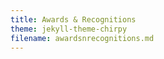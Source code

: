 ```yaml
---
title: Awards & Recognitions
theme: jekyll-theme-chirpy
filename: awardsnrecognitions.md
---
```


<html lang="en">
<head>
    <meta charset="UTF-8">
    <meta name="viewport" content="width=device-width, initial-scale=1.0">
    <title>Awards/Recognitions/Contributions</title>
    <style>
        body {
            font-family: Arial, sans-serif;
        }

        .navbar {
            overflow: hidden;
            background-color: #333;
        }

        .navbar a {
            float: left;
            display: block;
            color: white;
            text-align: center;
            padding: 14px 20px;
            text-decoration: none;
        }

        .navbar a:hover {
            background-color: #ddd;
            color: black;
        }

        .navbar a.active {
            background-color: #04AA6D;
            color: white;
        }

        .award-section {
            margin-top: 20px;
        }
    </style>
</head>
<body>

    <div class="navbar">
        <a class="active" href="https://ray-islam.github.io/">Home</a>
        <a href="https://ray-islam.github.io/book.html">Books</a>
        <a href="https://ray-islam.github.io/conference.html">Conferences</a>
        <a href="https://ray-islam.github.io/awardsnrecognitions.html">Awards & Recognitions</a>
    </div>

    <h2>Awards & Recognitions</h2>
    <ul>
        <li><a href="#award1">Marquis Who's Who 2024-25, Who</a></li>
        <li><a href="#award1"> Nathan and Marvin Goldman/Durham Homes Graduate Award, Canada</a></li>
        <li><a href="#award1"> 1st prize, Highly Qualified Personnel (HQP) poster competition, Canada</a></li>
        <li><a href="#award1">The NSERC Strategic Network Grant for PhD research, Canada</a></li>
        <li><a href="#award1"> Fellowship funded by the US Department of Energy, UK</a></li>
        <li><a href="#award1"> Post Graduate Merit Award, Heriot-Watt University, UK</a></li>
       
       <div id="award1" class="award-section">
   <h3>
<a href="https://www.24-7pressrelease.com/press-release/515473/dr-ray-islam-displays-excellence-in-education-and-technology" target="_blank" style="text-decoration: none; color: #000080;">
    Marquis Who's Who 2024-25, USA
    </a>
</h3>
<ul style="color: black; font-family: 'Futura', serif; font-size: 14px; list-style-type: none; margin: 0; padding: 0; text-align: justify;">
<p style="color: black; font-family: 'Futura', serif; font-size: 16px;"> 
    "Dr. Ray Islam (Dr. Mohammad Rubyet Islam), a distinguished expert in AI and machine learning ..., has been included in Marquis Who's Who. .... His inclusion in Marquis Who's Who recognizes his notable accomplishments, visibility, and prominence in the field. <a href="https://www.24-7pressrelease.com/press-release/515473/dr-ray-islam-displays-excellence-in-education-and-technology" target="_blank" style="text-decoration: none; color: #000080;"> Read more..."</a>
    </p> 
    <p style="color: black; font-family: 'Futura', serif; font-size: 16px;"> 
        <b>About Marquis Who's Who®:</b> 
        Endorsed by <a href="https://en.wikipedia.org/wiki/Warren_Buffett" target="_blank">Warren Buffett</a> Warren Buffett (Berkshire Hathaway), <strong>Marquis Who’s Who®</strong> has been a prestigious biographical resource since 1899, chronicling the achievements of distinguished individuals across politics, business, medicine, law, education, and the arts, serving researchers and professionals worldwide. The suite of Marquis® publications can be viewed at the official Marquis Who's Who® website, <a href="https://www.marquiswhoswho.com" target="_blank" style="color: black; text-decoration: none;">www.marquiswhoswho.com</a>. 
    </p>
</ul>
    </div>
